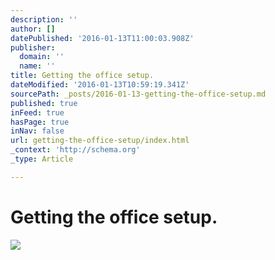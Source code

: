 ```yaml
---
description: ''
author: []
datePublished: '2016-01-13T11:00:03.908Z'
publisher:
  domain: ''
  name: ''
title: Getting the office setup.
dateModified: '2016-01-13T10:59:19.341Z'
sourcePath: _posts/2016-01-13-getting-the-office-setup.md
published: true
inFeed: true
hasPage: true
inNav: false
url: getting-the-office-setup/index.html
_context: 'http://schema.org'
_type: Article

---
```

# Getting the office setup.
![](https://the-grid-user-content.s3-us-west-2.amazonaws.com/2a6960c2-4a76-4033-9542-e622c4d1f05e.png)